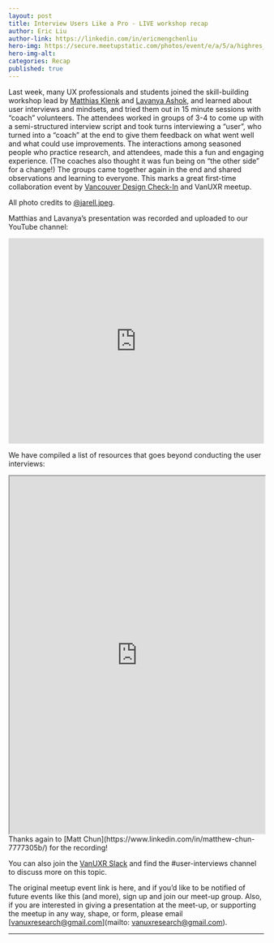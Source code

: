 ```yaml
---
layout: post
title: Interview Users Like a Pro - LIVE workshop recap
author: Eric Liu
author-link: https://linkedin.com/in/ericmengchenliu
hero-img: https://secure.meetupstatic.com/photos/event/e/a/5/a/highres_514019994.webp
hero-img-alt: 
categories: Recap
published: true
---
```


Last week, many UX professionals and students joined the skill-building workshop lead by [Matthias Klenk](https://www.linkedin.com/in/matthias-klenk/) and [Lavanya Ashok](https://www.linkedin.com/in/lavanyaashokkumar/), and learned about user interviews and mindsets, and tried them out in 15 minute sessions with “coach” volunteers. The attendees worked in groups of 3-4 to come up with a semi-structured interview script and took turns interviewing a “user”, who turned into a “coach” at the end to give them feedback on what went well and what could use improvements. The interactions among seasoned people who practice research, and attendees, made this a fun and engaging experience. (The coaches also thought it was fun being on “the other side” for a change!) The groups came together again in the end and shared observations and learning to everyone. This marks a great first-time collaboration event by [Vancouver Design Check-In](https://www.linkedin.com/company/vancouver-design-check-in/) and VanUXR meetup.

All photo credits to [@jarell.jpeg](https://instagram.com/jarell.jpeg?igshid=MjAxZDBhZDhlNA==).

Matthias and Lavanya’s presentation was recorded and uploaded to our YouTube channel:
<iframe  style="max-width: 100%" width="720" height="405" src="https://www.youtube.com/embed/WvjAJl41A8A" title="YouTube video player" frameborder="0" allow="accelerometer; autoplay; clipboard-write; encrypted-media; gyroscope; picture-in-picture; web-share" allowfullscreen></iframe> 

We have compiled a list of resources that goes beyond conducting the user interviews:
<iframe src="https://docs.google.com/document/d/e/2PACX-1vQ6XYRyGXd891fDtn_1X8q-PRJLBeRbN6eve97Zuc0nodEiUMZmdQ1k1uurrcku5Vd4Jhv6GQTnpLS-/pub?embedded=true" width="720" height="705" style="max-width: 100%"></iframe>
Thanks again to [Matt Chun](https://www.linkedin.com/in/matthew-chun-7777305b/) for the recording!

You can also join the [VanUXR Slack](https://join.slack.com/t/vanuxr/shared_invite/zt-1xh8hxxxf-YDHamEtIpfHJI~TQDGJ5Qg) and find the #user-interviews channel to discuss more on this topic.

The original meetup event link is here, and if you’d like to be notified of future events like this (and more), sign up and join our meet-up group. Also, if you are interested in giving a presentation at the meet-up, or supporting the meetup in any way, shape, or form, please email [vanuxresearch@gmail.com](mailto: vanuxresearch@gmail.com).

---
